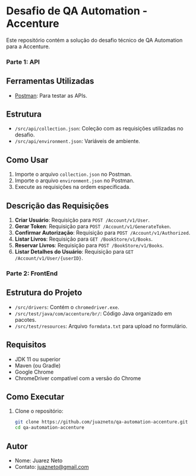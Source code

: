 # Desafio de QA Automation - Accenture #

Este repositório contém a solução do desafio técnico de QA Automation para a Accenture.

### Parte 1: API

## Ferramentas Utilizadas
- [Postman](https://www.postman.com/): Para testar as APIs.

## Estrutura
- `/src/api/collection.json`: Coleção com as requisições utilizadas no desafio.
- `/src/api/environment.json`: Variáveis de ambiente.

## Como Usar
1. Importe o arquivo `collection.json` no Postman.
2. Importe o arquivo `environment.json` no Postman.
3. Execute as requisições na ordem especificada.

## Descrição das Requisições
1. **Criar Usuário**: Requisição para `POST /Account/v1/User`.
2. **Gerar Token**: Requisição para `POST /Account/v1/GenerateToken`.
3. **Confirmar Autorização**: Requisição para `POST /Account/v1/Authorized`.
4. **Listar Livros**: Requisição para `GET /BookStore/v1/Books`.
5. **Reservar Livros**: Requisição para `POST /BookStore/v1/Books`.
6. **Listar Detalhes do Usuário**: Requisição para `GET /Account/v1/User/{userID}`.

### Parte 2: FrontEnd

## Estrutura do Projeto
- `/src/drivers`: Contém o `chromedriver.exe`.
- `/src/test/java/com/accenture/br/`: Código Java organizado em pacotes.
- `/src/test/resources`: Arquivo `formdata.txt` para upload no formulário.

## Requisitos
- JDK 11 ou superior
- Maven (ou Gradle)
- Google Chrome
- ChromeDriver compatível com a versão do Chrome

## Como Executar
1. Clone o repositório:
   ```bash
   git clone https://github.com/juazneto/qa-automation-accenture.git
   cd qa-automation-accenture


## Autor
- Nome: Juarez Neto
- Contato: juazneto@gmail.com
